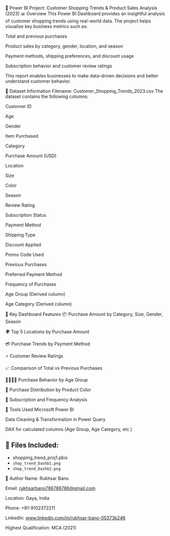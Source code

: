 🌟 Power BI Project: Customer Shopping Trends & Product Sales Analysis (2023)
📊 Overview
This Power BI Dashboard provides an insightful analysis of customer shopping trends using real-world data. The project helps visualize key business metrics such as:

Total and previous purchases

Product sales by category, gender, location, and season

Payment methods, shipping preferences, and discount usage

Subscription behavior and customer review ratings

This report enables businesses to make data-driven decisions and better understand customer behavior.

📁 Dataset Information
Filename: Customer_Shopping_Trends_2023.csv
The dataset contains the following columns:

Customer ID

Age

Gender

Item Purchased

Category

Purchase Amount (USD)

Location

Size

Color

Season

Review Rating

Subscription Status

Payment Method

Shipping Type

Discount Applied

Promo Code Used

Previous Purchases

Preferred Payment Method

Frequency of Purchases

Age Group (Derived column)

Age Category (Derived column)

📌 Key Dashboard Features
📦 Purchase Amount by Category, Size, Gender, Season

🌍 Top 5 Locations by Purchase Amount

💳 Purchase Trends by Payment Method

⭐ Customer Review Ratings

📈 Comparison of Total vs Previous Purchases

👨‍👩‍👧‍👦 Purchase Behavior by Age Group

🎨 Purchase Distribution by Product Color

🔁 Subscription and Frequency Analysis

📎 Tools Used
Microsoft Power BI

Data Cleaning & Transformation in Power Query

DAX for calculated columns (Age Group, Age Category, etc.)

## 📁 Files Included:
- shopping_trend_proj1.pbix
- `shop_trend_Dashb1.png`
- `shop_trend_Dashb2.png`

💼 Author
Name: Rukhsar Bano

Email: rukhsarbano786786786@gmail.com

Location: Gaya, India

Phone: +91-9102372211

LinkedIn: www.linkedin.com/in/rukhsar-bano-05373b246

Highest Qualification: MCA (2021)


